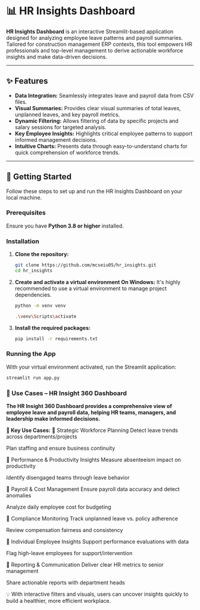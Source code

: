 # 📊 HR Insights Dashboard

**HR Insights Dashboard** is an interactive Streamlit-based application designed for analyzing employee leave patterns and payroll summaries. Tailored for construction management ERP contexts, this tool empowers HR professionals and top-level management to derive actionable workforce insights and make data-driven decisions.

---

## ✨ Features

* **Data Integration:** Seamlessly integrates leave and payroll data from CSV files.
* **Visual Summaries:** Provides clear visual summaries of total leaves, unplanned leaves, and key payroll metrics.
* **Dynamic Filtering:** Allows filtering of data by specific projects and salary sessions for targeted analysis.
* **Key Employee Insights:** Highlights critical employee patterns to support informed management decisions.
* **Intuitive Charts:** Presents data through easy-to-understand charts for quick comprehension of workforce trends.

---

## 🚀 Getting Started

Follow these steps to set up and run the HR Insights Dashboard on your local machine.

### Prerequisites

Ensure you have **Python 3.8 or higher** installed.

### Installation

1.  **Clone the repository:**

    ```bash
    git clone https://github.com/mcseiu05/hr_insights.git
    cd hr_insights
    ```

2.  **Create and activate a virtual environment On Windows:**
    It's highly recommended to use a virtual environment to manage project dependencies.

    ```bash
    python -m venv venv
    ```

    ```bash
    .\venv\Scripts\activate
    ```

3.  **Install the required packages:**

    ```bash
    pip install -r requirements.txt
    ```

### Running the App

With your virtual environment activated, run the Streamlit application:

```bash
streamlit run app.py
 ```
### 📌 Use Cases – HR Insight 360 Dashboard
**The HR Insight 360 Dashboard provides a comprehensive view of employee leave and payroll data, helping HR teams, managers, and leadership make informed decisions.**

**🚀 Key Use Cases:**
🔹 Strategic Workforce Planning
Detect leave trends across departments/projects

Plan staffing and ensure business continuity

🔹 Performance & Productivity Insights
Measure absenteeism impact on productivity

Identify disengaged teams through leave behavior

🔹 Payroll & Cost Management
Ensure payroll data accuracy and detect anomalies

Analyze daily employee cost for budgeting

🔹 Compliance Monitoring
Track unplanned leave vs. policy adherence

Review compensation fairness and consistency

🔹 Individual Employee Insights
Support performance evaluations with data

Flag high-leave employees for support/intervention

🔹 Reporting & Communication
Deliver clear HR metrics to senior management

Share actionable reports with department heads

💡 With interactive filters and visuals, users can uncover insights quickly to build a healthier, more efficient workplace.
